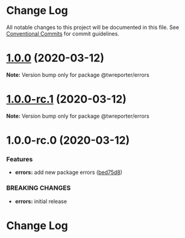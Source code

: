 # Change Log

All notable changes to this project will be documented in this file.
See [Conventional Commits](https://conventionalcommits.org) for commit guidelines.

# [1.0.0](https://github.com/twreporter/twreporter-npm-packages/compare/@twreporter/errors@1.0.0-rc.1...@twreporter/errors@1.0.0) (2020-03-12)

**Note:** Version bump only for package @twreporter/errors





# [1.0.0-rc.1](https://github.com/twreporter/twreporter-npm-packages/compare/@twreporter/errors@1.0.0-rc.0...@twreporter/errors@1.0.0-rc.1) (2020-03-12)

**Note:** Version bump only for package @twreporter/errors





# 1.0.0-rc.0 (2020-03-12)


### Features

* **errors:** add new package errors ([bed75d8](https://github.com/twreporter/twreporter-npm-packages/commit/bed75d8ee55198215b56644d4b63092297feec7c))


### BREAKING CHANGES

* **errors:** initial release





# Change Log
